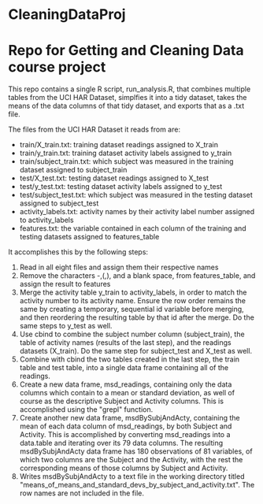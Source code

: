 # CleaningDataProj
Repo for Getting and Cleaning Data course project
=================================================

This repo contains a single R script, run_analysis.R, that combines multiple tables from the UCI HAR Dataset, simplfies it into a tidy dataset, takes the means of the data columns of that tidy dataset, and exports that as a .txt file.

The files from the UCI HAR Dataset it reads from are:

* train/X_train.txt: training dataset readings assigned to X_train
* train/y_train.txt: training dataset activity labels assigned to y_train
* train/subject_train.txt: which subject was measured in the training dataset assigned to subject_train
* test/X_test.txt: testing dataset readings assigned to X_test
* test/y_test.txt: testing dataset activity labels assigned to y_test
* test/subject_test.txt: which subject was measured in the testing dataset assigned to subject_test
* activity_labels.txt: activity names by their activity label number assigned to activity_labels
* features.txt: the variable contained in each column of the training and testing datasets assigned to features_table

It accomplishes this by the following steps:

1. Read in all eight files and assign them their respective names
2. Remove the characters -,(,), and a blank space, from features_table, and assign the result to features
3. Merge the activity table y_train to activity_labels, in order to match the activity number to its activity name. Ensure the row order remains the same by creating a temporary, sequential id variable before merging, and then reordering the resulting table by that id after the merge.  Do the same steps to y_test as well.
4. Use cbind to combine the subject number column (subject_train), the table of activity names (results of the last step), and the readings datasets (X_train). Do the same step for subject_test and X_test as well.
5. Combine with cbind the two tables created in the last step, the train table and test table, into a single data frame containing all of the readings.
6. Create a new data frame, msd_readings, containing only the data columns which contain to a mean or standard deviation, as well of course as the descriptive Subject and Activity columns. This is accomplished using the "grepl" function.
7. Create another new data frame, msdBySubjAndActy, containing the mean of each data column of msd_readings, by both Subject and Activity. This is accomplished by converting msd_readings into a data.table and iterating over its 79 data columns. The resulting msdBySubjAndActy data frame has 180 observations of 81 variables, of which two columns are the Subject and the Activity, with the rest the corresponding means of those columns by Subject and Activity.
8. Writes msdBySubjAndActy to a text file in the working directory titled "means_of_means_and_standard_devs_by_subject_and_activity.txt". The row names are not included in the file.